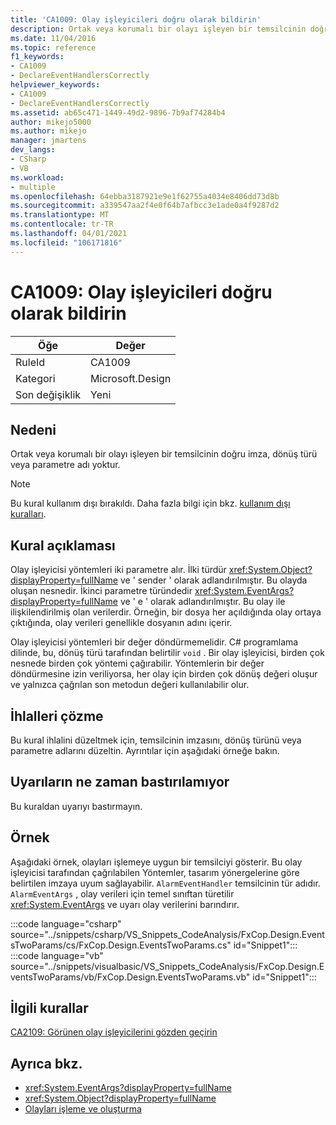 ```yaml
---
title: 'CA1009: Olay işleyicileri doğru olarak bildirin'
description: Ortak veya korumalı bir olayı işleyen bir temsilcinin doğru imza, dönüş türü veya parametre adı yoktur.
ms.date: 11/04/2016
ms.topic: reference
f1_keywords:
- CA1009
- DeclareEventHandlersCorrectly
helpviewer_keywords:
- CA1009
- DeclareEventHandlersCorrectly
ms.assetid: ab65c471-1449-49d2-9896-7b9af74284b4
author: mikejo5000
ms.author: mikejo
manager: jmartens
dev_langs:
- CSharp
- VB
ms.workload:
- multiple
ms.openlocfilehash: 64ebba3187921e9e1f62755a4034e8406dd73d8b
ms.sourcegitcommit: a339547aa2f4e0f64b7afbcc3e1ade0a4f9287d2
ms.translationtype: MT
ms.contentlocale: tr-TR
ms.lasthandoff: 04/01/2021
ms.locfileid: "106171816"
---
```

# <a name="ca1009-declare-event-handlers-correctly"></a>CA1009: Olay işleyicileri doğru olarak bildirin

|Öğe|Değer|
|-|-|
|RuleId|CA1009|
|Kategori|Microsoft.Design|
|Son değişiklik|Yeni|

## <a name="cause"></a>Nedeni
Ortak veya korumalı bir olayı işleyen bir temsilcinin doğru imza, dönüş türü veya parametre adı yoktur.

> [!NOTE]
> Bu kural kullanım dışı bırakıldı. Daha fazla bilgi için bkz. [kullanım dışı kuralları](fxcop-unported-deprecated-rules.md).

## <a name="rule-description"></a>Kural açıklaması
Olay işleyicisi yöntemleri iki parametre alır. İlki türdür <xref:System.Object?displayProperty=fullName> ve ' sender ' olarak adlandırılmıştır. Bu olayda oluşan nesnedir. İkinci parametre türündedir <xref:System.EventArgs?displayProperty=fullName> ve ' e ' olarak adlandırılmıştır. Bu olay ile ilişkilendirilmiş olan verilerdir. Örneğin, bir dosya her açıldığında olay ortaya çıktığında, olay verileri genellikle dosyanın adını içerir.

Olay işleyicisi yöntemleri bir değer döndürmemelidir. C# programlama dilinde, bu, dönüş türü tarafından belirtilir `void` . Bir olay işleyicisi, birden çok nesnede birden çok yöntemi çağırabilir. Yöntemlerin bir değer döndürmesine izin veriliyorsa, her olay için birden çok dönüş değeri oluşur ve yalnızca çağrılan son metodun değeri kullanılabilir olur.

## <a name="how-to-fix-violations"></a>İhlalleri çözme
Bu kural ihlalini düzeltmek için, temsilcinin imzasını, dönüş türünü veya parametre adlarını düzeltin. Ayrıntılar için aşağıdaki örneğe bakın.

## <a name="when-to-suppress-warnings"></a>Uyarıların ne zaman bastırılamıyor
Bu kuraldan uyarıyı bastırmayın.

## <a name="example"></a>Örnek
Aşağıdaki örnek, olayları işlemeye uygun bir temsilciyi gösterir. Bu olay işleyicisi tarafından çağrılabilen Yöntemler, tasarım yönergelerine göre belirtilen imzaya uyum sağlayabilir. `AlarmEventHandler` temsilcinin tür adıdır. `AlarmEventArgs` , olay verileri için temel sınıftan türetilir <xref:System.EventArgs> ve uyarı olay verilerini barındırır.

:::code language="csharp" source="../snippets/csharp/VS_Snippets_CodeAnalysis/FxCop.Design.EventsTwoParams/cs/FxCop.Design.EventsTwoParams.cs" id="Snippet1":::
:::code language="vb" source="../snippets/visualbasic/VS_Snippets_CodeAnalysis/FxCop.Design.EventsTwoParams/vb/FxCop.Design.EventsTwoParams.vb" id="Snippet1":::

## <a name="related-rules"></a>İlgili kurallar
[CA2109: Görünen olay işleyicilerini gözden geçirin](/dotnet/fundamentals/code-analysis/quality-rules/ca2109)

## <a name="see-also"></a>Ayrıca bkz.

- <xref:System.EventArgs?displayProperty=fullName>
- <xref:System.Object?displayProperty=fullName>
- [Olayları işleme ve oluşturma](/dotnet/standard/events/index)
